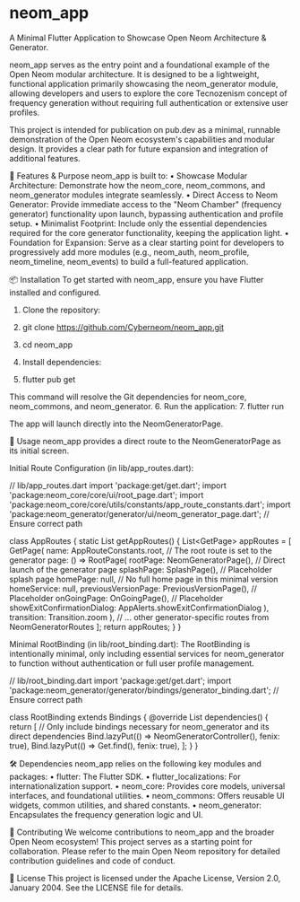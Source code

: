 # neom_app

A Minimal Flutter Application to Showcase Open Neom Architecture & Generator.

neom_app serves as the entry point and a foundational example of the Open Neom modular architecture.
It is designed to be a lightweight, functional application primarily showcasing the neom_generator module,
allowing developers and users to explore the core Tecnozenism concept of frequency generation without requiring
full authentication or extensive user profiles.

This project is intended for publication on pub.dev as a minimal, runnable demonstration of the Open Neom ecosystem's
capabilities and modular design. It provides a clear path for future expansion and integration of additional features.

🌟 Features & Purpose
neom_app is built to:
•	Showcase Modular Architecture: Demonstrate how the neom_core, neom_commons, and neom_generator modules
    integrate seamlessly.
•	Direct Access to Neom Generator: Provide immediate access to the "Neom Chamber" (frequency generator)
    functionality upon launch, bypassing authentication and profile setup.
•	Minimalist Footprint: Include only the essential dependencies required for the core generator functionality,
    keeping the application light.
•	Foundation for Expansion: Serve as a clear starting point for developers to progressively add more modules
    (e.g., neom_auth, neom_profile, neom_timeline, neom_events) to build a full-featured application.

📦 Installation
To get started with neom_app, ensure you have Flutter installed and configured.
1.	Clone the repository:
2.	git clone https://github.com/Cyberneom/neom_app.git
3.	cd neom_app

4.	Install dependencies:
5.	flutter pub get

This command will resolve the Git dependencies for neom_core, neom_commons, and neom_generator.
6.	Run the application:
7.	flutter run

The app will launch directly into the NeomGeneratorPage.

🚀 Usage
neom_app provides a direct route to the NeomGeneratorPage as its initial screen.

Initial Route Configuration (in lib/app_routes.dart):

// lib/app_routes.dart
import 'package:get/get.dart';
import 'package:neom_core/core/ui/root_page.dart';
import 'package:neom_core/core/utils/constants/app_route_constants.dart';
import 'package:neom_generator/generator/ui/neom_generator_page.dart'; // Ensure correct path

class AppRoutes {
    static List<GetPage> getAppRoutes() {
        List<GetPage<dynamic>> appRoutes = [
            GetPage(
                name: AppRouteConstants.root, // The root route is set to the generator
                page: () => RootPage(
                    rootPage: NeomGeneratorPage(), // Direct launch of the generator page
                    splashPage: SplashPage(), // Placeholder splash page
                    homePage: null, // No full home page in this minimal version
                    homeService: null,
                    previousVersionPage: PreviousVersionPage(), // Placeholder
                    onGoingPage: OnGoingPage(), // Placeholder
                    showExitConfirmationDialog: AppAlerts.showExitConfirmationDialog
                ),
                transition: Transition.zoom
            ),
            // ... other generator-specific routes from NeomGeneratorRoutes
        ];
        return appRoutes;
    }
}

Minimal RootBinding (in lib/root_binding.dart):
The RootBinding is intentionally minimal, only including essential services for neom_generator 
to function without authentication or full user profile management.

// lib/root_binding.dart
import 'package:get/get.dart';
import 'package:neom_generator/generator/bindings/generator_binding.dart'; // Ensure correct path

class RootBinding extends Bindings {
    @override
    List<Bind> dependencies() {
        return [
            // Only include bindings necessary for neom_generator and its direct dependencies
            Bind.lazyPut(() => NeomGeneratorController(), fenix: true),
            Bind.lazyPut<NeomGeneratorService>(() => Get.find<NeomGeneratorController>(), fenix: true),
        ];
    }
}

🛠️ Dependencies
neom_app relies on the following key modules and packages:
•	flutter: The Flutter SDK.
•	flutter_localizations: For internationalization support.
•	neom_core: Provides core models, universal interfaces, and foundational utilities.
•	neom_commons: Offers reusable UI widgets, common utilities, and shared constants.
•	neom_generator: Encapsulates the frequency generation logic and UI.

🤝 Contributing
We welcome contributions to neom_app and the broader Open Neom ecosystem! This project serves as a starting point for collaboration.
Please refer to the main Open Neom repository for detailed contribution guidelines and code of conduct.

📄 License
This project is licensed under the Apache License, Version 2.0, January 2004. See the LICENSE file for details.
